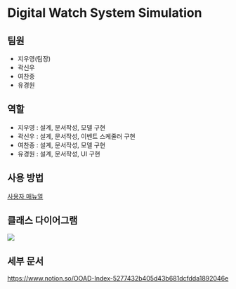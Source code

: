# Digital Watch System Simulation
## 팀원
 - 지우영(팀장)
 - 곽신우
 - 여찬종
 - 유경원
## 역할
 - 지우영 : 설계, 문서작성, 모델 구현
 - 곽신우 : 설계, 문서작성, 이벤트 스케줄러 구현
 - 여찬종 : 설계, 문서작성, 모델 구현
 - 유경원 : 설계, 문서작성, UI 구현
## 사용 방법
[사용자 매뉴얼](https://github.com/binchoo/OOAD_DWS4/blob/mainline/readme_resources/%EC%82%AC%EC%9A%A9%EC%9E%90%20%EB%A7%A4%EB%89%B4%EC%96%BC.pdf)
## 클래스 다이어그램
![](https://github.com/binchoo/OOAD_DWS4/blob/mainline/readme_resources/Class%20Diagram.png)
## 세부 문서
https://www.notion.so/OOAD-Index-5277432b405d43b681dcfdda1892046e
